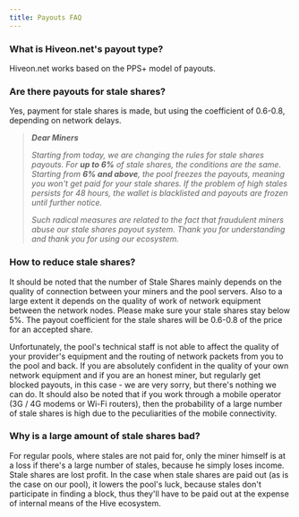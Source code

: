 ```yaml
---
title: Payouts FAQ 
---
```


### What is Hiveon.net's payout type?
Hiveon.net works based on the PPS+ model of payouts.

### Are there payouts for stale shares?
Yes, payment for stale shares is made, but using the coefficient of 0.6-0.8, depending on network delays.


> __*Dear Miners*__
>
> _Starting from today, we are changing the rules for stale shares payouts. For **up to 6%** of stale shares, the conditions are the same. Starting from **6% and above**, the pool freezes the payouts, meaning you won't get paid for your stale shares. If the problem of high stales persists for 48 hours, the wallet is blacklisted and payouts are frozen until further notice._
>
> _Such radical measures are related to the fact that fraudulent miners abuse our stale shares payout system. Thank you for understanding and thank you for using our ecosystem._

### How to reduce stale shares?
It should be noted that the number of Stale Shares mainly depends on the quality of connection between your miners and the pool servers. Also to a large extent it depends on the quality of work of network equipment between the network nodes. Please make sure your stale shares stay below 5%. The payout coefficient for the stale shares will be 0.6-0.8 of the price for an accepted share.

Unfortunately, the pool's technical staff is not able to affect the quality of your provider's equipment and the routing of network packets from you to the pool and back. If you are absolutely confident in the quality of your own network equipment and if you are an honest miner, but regularly get blocked payouts, in this case - we are very sorry, but there's nothing we can do. It should also be noted that if you work through a mobile operator (3G / 4G modems or Wi-Fi routers), then the probability of a large number of stale shares is high due to the peculiarities of the mobile connectivity.

### Why is a large amount of stale shares bad?
For regular pools, where stales are not paid for, only the miner himself is at a loss if there's a large number of stales, because he simply loses income. Stale shares are lost profit. In the case when stale shares are paid out (as is the case on our pool), it lowers the pool's luck, because stales don't participate in finding a block, thus they'll have to be paid out at the expense of internal means of the Hive ecosystem.
